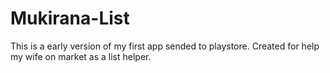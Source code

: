 ﻿# Mukirana-List
This is a early version of my first app sended to playstore.
Created for help my wife on market as a list helper.

